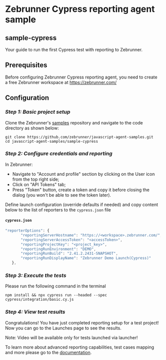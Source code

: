 # Zebrunner Cypress reporting agent sample

## sample-cypress

Your guide to run the first Cypress test with reporting to Zebrunner.

## Prerequisites

Before configuring Zebrunner Cypress reporting agent, you need to create a free Zebrunner workspace at https://zebrunner.com/

## Configuration

### _Step 1: Basic project setup_

Clone the Zebrunner's [samples](https://github.com/zebrunner/javascript-agent-samples) repository and navigate to the code directory as shown below:

```
git clone https://github.com/zebrunner/javascript-agent-samples.git
cd javascript-agent-samples/sample-cypress
```

### _Step 2: Configure credentials and reporting_

In Zebrunner:

- Navigate to "Account and profile" section by clicking on the User icon from the top right side;
- Click on "API Tokens" tab;
- Press "Token" button, create a token and copy it before closing the dialog (you won't be able to see the token later).

Define launch configuration (override defaults if needed) and copy content below to the list of reporters to the `cypress.json` file

#### **`cypress.json`**

```js
"reporterOptions": {
       "reportingServerHostname": "https://<workspace>.zebrunner.com/",
       "reportingServerAccessToken": "<accessToken>",
       "reportingProjectKey": "<project_key>",
       "reportingRunEnvironment": "DEMO",
       "reportingRunBuild": "2.41.2.2431-SNAPSHOT",
       "reportingRunDisplayName": "Zebrunner Demo Launch(Cypress)"
   },
```

### _Step 3: Execute the tests_

Please run the following command in the terminal

```
npm install && npx cypress run --headed --spec cypress/integration/basic.cy.js
```

### _Step 4: View test results_

Congratulations! You have just completed reporting setup for a test project!
Now you can go to the Launches page to see the results.

Note: Video will be available only for tests launched via launcher!

To learn more about advanced reporting capabilities, test cases mapping and more please go to the [documentation](https://zebrunner.com/documentation/reporting/cypress/).
